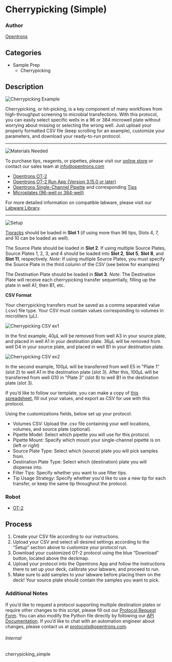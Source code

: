 # Cherrypicking (Simple)

### Author
[Opentrons](https://opentrons.com/)



## Categories
* Sample Prep
	* Cherrypicking


## Description
![Cherrypicking Example](https://opentrons-protocol-library-website.s3.amazonaws.com/custom-README-images/cherrypicking/cherrypicking_example.png)

Cherrypicking, or hit-picking, is a key component of many workflows from high-throughput screening to microbial transfections. With this protocol, you can easily select specific wells in a 96 or 384 microwell plate without worrying about missing or selecting the wrong well. Just upload your properly formatted CSV file (keep scrolling for an example), customize your parameters, and download your ready-to-run protocol.

---
![Materials Needed](https://s3.amazonaws.com/opentrons-protocol-library-website/custom-README-images/001-General+Headings/materials.png)

To purchase tips, reagents, or pipettes, please visit our [online store](https://shop.opentrons.com/) or contact our sales team at [info@opentrons.com](mailto:info@opentrons.com)

* [Opentrons OT-2](https://shop.opentrons.com/collections/ot-2-robot/products/ot-2)
* [Opentrons OT-2 Run App (Version 3.15.0 or later)](https://opentrons.com/ot-app/)
* [Opentrons Single-Channel Pipette](https://shop.opentrons.com/collections/ot-2-pipettes) and corresponding [Tips](https://shop.opentrons.com/collections/opentrons-tips)
* [Microplates (96-well or 384-well)](https://labware.opentrons.com/?category=wellPlate)

For more detailed information on compatible labware, please visit our [Labware Library](https://labware.opentrons.com/).



---
![Setup](https://s3.amazonaws.com/opentrons-protocol-library-website/custom-README-images/001-General+Headings/Setup.png)

[Tipracks](https://shop.opentrons.com/collections/opentrons-tips) should be loaded in **Slot 1** (if using more than 96 tips, Slots 4, 7, and 10 can be loaded as well).

The Source Plate should be loaded in **Slot 2**. If using multiple Source Plates, Source Plates 1, 2, 3, and 4 should be loaded into **Slot 2**, **Slot 5**, **Slot 8**, and **Slot 11**, respectively.
*Note*: If using multiple Source Plates, you must specify the Source Plate in the third column of the CSV (see below for examples)

The Destination Plate should be loaded in **Slot 3**.
*Note*: The Destination Plate will receive each cherrypicking transfer sequentially, filling up the plate in well A1, then B1, etc.

**CSV Format**

Your cherrypicking transfers must be saved as a comma separated value (.csv) file type. Your CSV must contain values corresponding to volumes in microliters (μL).

![Cherrypicking CSV ex1](https://opentrons-protocol-library-website.s3.amazonaws.com/custom-README-images/cherrypicking/cp_csv_ex1.png)

In the first example, 40μL will be removed from well A3 in your source plate, and placed in well A1 in your destination plate. 36μL will be removed from well D4 in your source plate, and placed in well B1 in your destination plate.

![Cherrypicking CSV ex2](https://opentrons-protocol-library-website.s3.amazonaws.com/custom-README-images/cherrypicking/cp_csv_ex2.png)

In the second example, 100μL will be transferred from well E5 in "Plate 1" (slot 2) to well A1 in the destination plate (slot 3). After this, 100μL will be transferred from well G10 in "Plate 3" (slot 8) to well B1 in the destination plate (slot 3).

If you’d like to follow our template, you can make a copy of [this spreadsheet](https://opentrons-protocol-library-website.s3.amazonaws.com/Technical+Notes/cherrypicking_simple/Opentrons+Cherrypicking+Simple+Example+Template.xlsx), fill out your values, and export as CSV for use with this protocol.

Using the customizations fields, below set up your protocol.
* Volumes CSV: Upload the .csv file containing your well locations, volumes, and source plate (optional).
* Pipette Model: Select which pipette you will use for this protocol.
* Pipette Mount: Specify which mount your single-channel pipette is on (left or right)
* Source Plate Type: Select which (source) plate you will pick samples from.
* Destination Plate Type: Select which (destination) plate you will dispense into.
* Filter Tips: Specify whether you want to use filter tips.
* Tip Usage Strategy: Specify whether you'd like to use a new tip for each transfer, or keep the same tip throughout the protocol.


### Robot
* [OT-2](https://opentrons.com/ot-2)

## Process

1. Create your CSV file according to our instructions.
2. Upload your CSV and select all desired settings according to the “Setup” section above to customize your protocol run.
3. Download your customized OT-2 protocol using the blue “Download” button, located above the deckmap.
4. Upload your protocol into the Opentrons App and follow the instructions there to set up your deck, calibrate your labware, and proceed to run.
5. Make sure to add samples to your labware before placing them on the deck! Your source plate should contain the samples you want to pick.

### Additional Notes

If you’d like to request a protocol supporting multiple destination plates or require other changes to this script, please fill out our [Protocol Request Form](https://opentrons-protocol-dev.paperform.co/). You can also modify the Python file directly by following our [API Documentation](https://docs.opentrons.com/v2/). If you’d like to chat with an automation engineer about changes, please contact us at [protocols@opentrons.com](mailto:protocols@opentrons.com).

###### Internal
cherrypicking_simple
